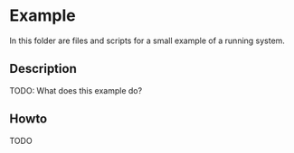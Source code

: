 # Example
In this folder are files and scripts for a small example of a running system.

## Description
TODO: What does this example do?

## Howto
TODO
